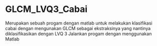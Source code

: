 # GLCM_LVQ3_Cabai
Merupakan sebuah progam dengan matlab untuk melakukan klasifikasi cabai dengan mengunakan GLCM sebagai ekstraksinya yang nantinya diklasifikasikan dengan LVQ 3
Jalankan progam dengan menggunakan Matlab
